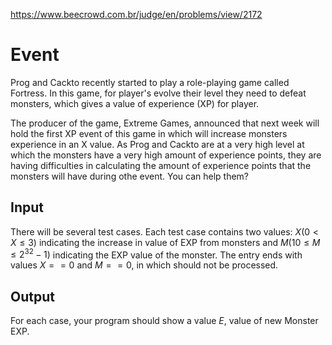 https://www.beecrowd.com.br/judge/en/problems/view/2172

# Event

Prog and Cackto recently started to play a role-playing game called Fortress.
In this game, for player's evolve their level they need to defeat monsters,
which gives a value of experience (XP) for player.

The producer of the game, Extreme Games, announced that next week will hold
the first XP event of this game in which will increase monsters experience in
an X value. As Prog and Cackto are at a very high level at which the monsters
have a very high amount of experience points, they are having difficulties in
calculating the amount of experience points that the monsters will have during
othe event. You can help them?

## Input

There will be several test cases. Each test case contains two values: $X (0
\lt X \leq 3)$ indicating the increase in value of EXP from monsters and $M
(10 \leq M \leq 2^{32}-1)$ indicating the EXP value of the monster. The entry
ends with values $X == 0$ and $M == 0$, in which should not be processed.

## Output

For each case, your program should show a value $E$, value of new Monster EXP.
